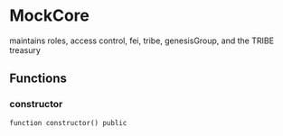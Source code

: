 # MockCore

maintains roles, access control, fei, tribe, genesisGroup, and the TRIBE treasury

## Functions

### constructor

```solidity
function constructor() public
```


